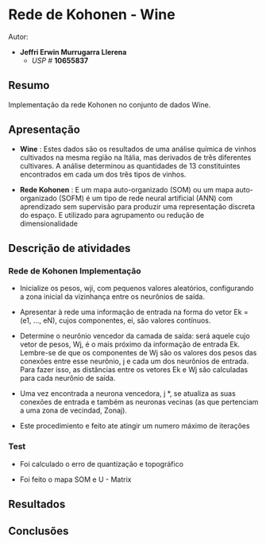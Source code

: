 # Rede de Kohonen - Wine

Autor:

- **Jeffri Erwin Murrugarra Llerena**
    * *USP #* **10655837** 
    
## Resumo

   Implementação da rede Kohonen no conjunto de dados Wine.
   
## Apresentação

   - **Wine** : Estes dados são os resultados de uma análise química de vinhos cultivados na mesma região na Itália, mas derivados de três diferentes cultivares. A análise determinou as quantidades de 13 constituintes encontrados em cada um dos três tipos de vinhos.
   
   - **Rede Kohonen** : E um  mapa auto-organizado (SOM) ou um mapa auto-organizado (SOFM) é um tipo de rede neural artificial (ANN) com aprendizado sem supervisão para produzir uma representação discreta do espaço. E utilizado para agrupamento ou redução de 
dimensionalidade
   
## Descrição de atividades


### Rede de Kohonen Implementação

   - Inicialize os pesos, wji, com pequenos valores aleatórios, configurando a zona inicial da vizinhança entre os neurônios de saída.
   
   - Apresentar à rede uma informação de entrada na forma do vetor Ek = (e1, ..., eN), cujos componentes, ei, são valores contínuos.
   
   - Determine o neurônio vencedor da camada de saída: será aquele cujo vetor de pesos, Wj, é o mais próximo da informação de entrada Ek. Lembre-se de que os componentes de Wj são os valores dos pesos das conexões entre esse neurônio, j e cada um dos neurônios de entrada. Para fazer isso, as distâncias entre os vetores Ek e Wj são calculadas para cada neurônio de saída.
   
   - Uma vez encontrada a neurona vencedora, j *, se atualiza as suas conexões de entrada e também as neuronas vecinas (as que pertenciam a uma zona de vecindad, Zonaj).
   
   - Este procedimiento e feito ate atingir um numero máximo de iterações 
   
### Test
   
   - Foi calculado o erro de quantização e topográfico
   
   - Foi feito o mapa SOM e U - Matrix
   
## Resultados

## Conclusões
